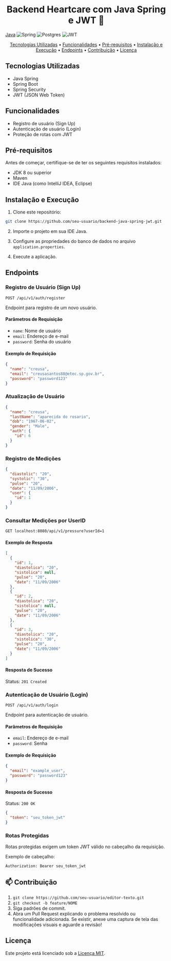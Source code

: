 <h1 align="center">Backend Heartcare com Java Spring e JWT 🔐</h1>

[Java](https://img.shields.io/badge/java-%23ED8B00.svg?style=for-the-badge&logo=openjdk&logoColor=white)
![Spring](https://img.shields.io/badge/spring-%236DB33F.svg?style=for-the-badge&logo=spring&logoColor=white)
![Postgres](https://img.shields.io/badge/postgres-%23316192.svg?style=for-the-badge&logo=postgresql&logoColor=white)
![JWT](https://img.shields.io/badge/JWT-black?style=for-the-badge&logo=JSON%20web%20tokens)

<p align="center">
 <a href="#tech-stack">Tecnologias Utilizadas</a> • 
 <a href="#features">Funcionalidades</a> • 
 <a href="#prerequisites">Pré-requisitos</a> • 
 <a href="#installation-and-execution">Instalação e Execução</a> •
 <a href="#endpoints">Endpoints</a> •
 <a href="#contribution">Contribuição</a> •
 <a href="#license">Licença</a>
</p>

## <a name="tech-stack"></a>Tecnologias Utilizadas

- Java Spring
- Spring Boot
- Spring Security
- JWT (JSON Web Token)

## <a name="features"></a>Funcionalidades

- Registro de usuário (Sign Up)
- Autenticação de usuário (Login)
- Proteção de rotas com JWT

## <a name="prerequisites"></a>Pré-requisitos

Antes de começar, certifique-se de ter os seguintes requisitos instalados:

- JDK 8 ou superior
- Maven
- IDE Java (como IntelliJ IDEA, Eclipse)

## <a name="installation-and-execution"></a>Instalação e Execução

1. Clone este repositório:

```bash
git clone https://github.com/seu-usuario/backend-java-spring-jwt.git
```

2. Importe o projeto em sua IDE Java.

3. Configure as propriedades do banco de dados no arquivo `application.properties`.

4. Execute a aplicação.

## <a name="endpoints"></a>Endpoints

### Registro de Usuário (Sign Up)

```
POST /api/v1/auth/register
```

Endpoint para registro de um novo usuário.

#### Parâmetros de Requisição

- `name`: Nome de usuário
- `email`: Endereço de e-mail
- `password`: Senha do usuário

#### Exemplo de Requisição

```json
{
  "name": "creusa",
  "email": "creusasantos88@etec.sp.gov.br",
  "password": "password123"
}
```

### Atualização de Usuário

```json
{
  "name": "creusa",
  "lastName": "aparecida do rosario",
  "dob": "1967-06-02",
  "gender": "Male",
  "auth": {
    "id": 6
  }
}
```

### Registro de Medições

```json
{
  "diastolic": "20",
  "systolic": "30",
  "pulse": "20",
  "date": "11/09/2006",
  "user": {
    "id": 1
  }
}
```

### Consultar Medições por UserID

```
GET localhost:8080/api/v1/pressure?userId=1
```

#### Exemplo de Resposta

```json
[
  {
    "id": 1,
    "diastolica": "20",
    "sistolica": null,
    "pulse": "20",
    "date": "11/09/2006"
  },
  {
    "id": 2,
    "diastolica": "20",
    "sistolica": null,
    "pulse": "20",
    "date": "11/09/2006"
  },
  {
    "id": 3,
    "diastolica": "20",
    "sistolica": "30",
    "pulse": "20",
    "date": "11/09/2006"
  }
]
```

#### Resposta de Sucesso

Status: `201 Created`

### Autenticação de Usuário (Login)

```
POST /api/v1/auth/login
```

Endpoint para autenticação de usuário.

#### Parâmetros de Requisição

- `email`: Endereço de e-mail
- `password`: Senha

#### Exemplo de Requisição

```json
{
  "email": "example_user",
  "password": "password123"
}
```

#### Resposta de Sucesso

Status: `200 OK`

```json
{
  "token": "seu_token_jwt"
}
```

### Rotas Protegidas

Rotas protegidas exigem um token JWT válido no cabeçalho da requisição.

Exemplo de cabeçalho:

```
Authorization: Bearer seu_token_jwt
```

<h2 id="contribution">📫 Contribuição</h2>

1. `git clone https://github.com/seu-usuario/editor-texto.git`
2. `git checkout -b feature/NOME`
3. Siga padrões de commit.
4. Abra um Pull Request explicando o problema resolvido ou funcionalidade adicionada. Se existir, anexe uma captura de tela das modificações visuais e aguarde a revisão!

## <a name="license"></a>Licença

Este projeto está licenciado sob a [Licença MIT](LICENSE).